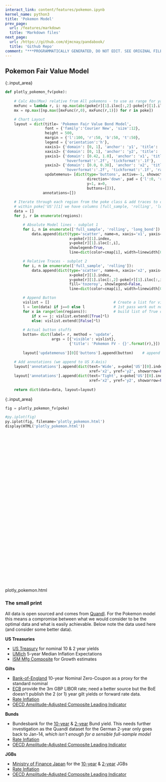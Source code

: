 ```yaml
---
interact_link: content/features/pokemon.ipynb
kernel_name: python3
title: 'Pokemon Model'
prev_page:
  url: /features/markdown
  title: 'Markdown files'
next_page:
  url: /https://github.com/djmcnay/pandabook/
  title: 'Github Repo'
comment: "***PROGRAMMATICALLY GENERATED, DO NOT EDIT. SEE ORIGINAL FILES IN /content***"
---
```


## Pokemon Fair Value Model



{:.input_area}
```python
def plotly_pokemon_fv(poke):
    
    # Calc Abs(Max) relative from All pokemons - to use as range for yaxis2
    mxFunc = lambda r, i: np.max(abs(poke[r][1].iloc[:,2]-poke[r][1].iloc[:,i]))
    mx = np.max([np.max([mxFunc(r,0), mxFunc(r,1)]) for r in poke])

    # Chart Layout
    layout = dict(title= 'Pokemon Fair Value Bond Model',
                  font = {'family':'Courier New', 'size':12},
                  height = 500,
                  margin = {'l':100, 'r':50, 'b':50, 't':50},
                  legend = {'orientation':'h'},
                  xaxis1= {'domain': [0, 1], 'anchor': 'y1', 'title': '',},
                  xaxis2= {'domain': [0, 1], 'anchor': 'y2', 'title': '',},
                  yaxis1= {'domain': [0.42, 1.0], 'anchor': 'x1', 'title': '',
                           'hoverformat':'.2f', 'tickformat':'.1f'},
                  yaxis2= {'domain': [0.0, 0.38], 'anchor': 'x2', 'title': 'relative', 'dtick':0.5,
                           'hoverformat':'.2f', 'tickformat':'.1f', 'range':[-mx, +mx]}, 
                  updatemenus= [dict(type='buttons', active=-1, showactive = True,
                                     direction='down', pad = {'l':0, 'r':35, 't':0, 'b':0},
                                     y=1, x=0,
                                     buttons=[])],
                 annotations=[])
    
    # Iterate through each region from the poke class & add traces to charts
    # within poke['US'][1] we have columns [full_sample, 'rolling', 'long_bond']
    data = []
    for j, r in enumerate(regions):

        # Absolute Model lines - subplot 1
        for i, n in enumerate(['full_sample', 'rolling', 'long_bond']):
            data.append(dict(type='scatter', name=n, xaxis='x1', yaxis='y1',
                             x=poke[r][1].index,
                             y=poke[r][1].iloc[:,i],
                             showlegend=True,
                             line=dict(color=cmap[i], width=linewidth[0]),))

        # Relative Traces - subplot 2
        for i, n in enumerate(['full_sample', 'rolling']):
            data.append(dict(type='scatter', name=n, xaxis='x2', yaxis='y2',
                             x=poke[r][1].index,
                             y=poke[r][1].iloc[:,2]-poke[r][1].iloc[:,i],
                             fill='tozeroy', showlegend=False,
                             line=dict(color=cmap[i], width=linewidth[0])))

        # Append Button
        vislist = []                             # Create a list for visible/hidden on args
        l = len(data) if j==0 else l             # 1st pass work out no of traces per region
        for x in range(len(regions)):            # build list of True or Falses for all traces
            if x == j: vislist.extend([True]*l)
            else: vislist.extend([False]*l)
        
        # Actual button stuffs
        button= dict(label= r, method = 'update',
                     args = [{'visible': vislist},
                             {'title': 'Pokemon FV - {}'.format(r),}])
        
        layout['updatemenus'][0]['buttons'].append(button)    # append the button 
    
    # Add annotations (we append to US X-Axis)
    layout['annotations'].append(dict(text='Wide', x=poke['US'][0].index[-1], y=mx*0.75,
                                      xref='x2', yref='y2', showarrow=False,))
    layout['annotations'].append(dict(text='Tight', x=poke['US'][0].index[-1], y=-mx*0.75,
                                      xref='x2', yref='y2', showarrow=False,))
    
    return dict(data=data, layout=layout)
```




{:.input_area}
```python
fig = plotly_pokemon_fv(poke)

#py.iplot(fig)
py.iplot(fig, filename='plotly_pokemon.html')
display(HTML('plotly_pokemon.html'))
```



<div markdown="0" class="output output_html">
<div id="72778e5b-70dd-40d6-8884-45b0e225724e" style="height: 500px; width: 100%;" class="plotly-graph-div"></div><script type="text/javascript">require(["plotly"], function(Plotly) { window.PLOTLYENV=window.PLOTLYENV || {};window.PLOTLYENV.BASE_URL="https://plot.ly";
if (document.getElementById("72778e5b-70dd-40d6-8884-45b0e225724e")) {
    Plotly.newPlot("72778e5b-70dd-40d6-8884-45b0e225724e", [{"line": {"color": "purple", "width": 1}, "name": "full_sample", "showlegend": true, "x": ["2009-06-30", "2009-07-31", "2009-08-31", "2009-09-30", "2009-10-31", "2009-11-30", "2009-12-31", "2010-01-31", "2010-02-28", "2010-03-31", "2010-04-30", "2010-05-31", "2010-06-30", "2010-07-31", "2010-08-31", "2010-09-30", "2010-10-31", "2010-11-30", "2010-12-31", "2011-01-31", "2011-02-28", "2011-03-31", "2011-04-30", "2011-05-31", "2011-06-30", "2011-07-31", "2011-08-31", "2011-09-30", "2011-10-31", "2011-11-30", "2011-12-31", "2012-01-31", "2012-02-29", "2012-03-31", "2012-04-30", "2012-05-31", "2012-06-30", "2012-07-31", "2012-08-31", "2012-09-30", "2012-10-31", "2012-11-30", "2012-12-31", "2013-01-31", "2013-02-28", "2013-03-31", "2013-04-30", "2013-05-31", "2013-06-30", "2013-07-31", "2013-08-31", "2013-09-30", "2013-10-31", "2013-11-30", "2013-12-31", "2014-01-31", "2014-02-28", "2014-03-31", "2014-04-30", "2014-05-31", "2014-06-30", "2014-07-31", "2014-08-31", "2014-09-30", "2014-10-31", "2014-11-30", "2014-12-31", "2015-01-31", "2015-02-28", "2015-03-31", "2015-04-30", "2015-05-31", "2015-06-30", "2015-07-31", "2015-08-31", "2015-09-30", "2015-10-31", "2015-11-30", "2015-12-31", "2016-01-31", "2016-02-29", "2016-03-31", "2016-04-30", "2016-05-31", "2016-06-30", "2016-07-31", "2016-08-31", "2016-09-30", "2016-10-31", "2016-11-30", "2016-12-31", "2017-01-31", "2017-02-28", "2017-03-31", "2017-04-30", "2017-05-31", "2017-06-30", "2017-07-31", "2017-08-31", "2017-09-30", "2017-10-31", "2017-11-30", "2017-12-31", "2018-01-31", "2018-02-28", "2018-03-31", "2018-04-30", "2018-05-31", "2018-06-30", "2018-07-31", "2018-08-31", "2018-09-30", "2018-10-31", "2018-11-30", "2018-12-31", "2019-01-31", "2019-02-28", "2019-03-31", "2019-04-30", "2019-05-31"], "xaxis": "x", "y": [3.53, 3.52, 3.4, 3.31, 3.41, 3.21, 3.85, 3.63, 3.61, 3.84, 3.69, 3.31, 2.97, 2.94, 2.47, 2.53, 2.63, 2.81, 3.3, 3.42, 3.42, 3.47, 3.32, 3.05, 3.18, 2.82, 2.23, 1.92, 2.17, 2.08, 1.89, 1.83, 1.98, 2.23, 1.95, 1.59, 1.67, 1.51, 1.57, 1.65, 1.72, 1.62, 1.78, 2.02, 1.89, 1.87, 1.7, 2.16, 2.52, 2.6, 2.78, 2.64, 2.57, 2.75, 3.04, 2.67, 2.66, 2.73, 2.67, 2.48, 2.53, 2.58, 2.35, 2.52, 2.35, 2.18, 2.17, 1.68, 2.0, 1.94, 2.05, 2.12, 2.35, 2.2, 2.21, 2.06, 2.16, 2.21, 2.27, 1.94, 1.74, 1.78, 1.83, 1.84, 1.49, 1.46, 1.58, 1.6, 1.84, 2.37, 2.45, 2.45, 2.36, 2.4, 2.29, 2.21, 2.31, 2.3, 2.12, 2.33, 2.38, 2.42, 2.4, 2.72, 2.87, 2.74, 2.95, 2.83, 2.85, 2.96, 2.86, 3.05, 3.15, 3.01, 2.69, 2.63, 2.73, 2.41, 2.51, 2.31], "yaxis": "y", "type": "scatter", "uid": "733c0301-00bf-4997-a850-532beda96534"}, {"line": {"color": "turquoise", "width": 1}, "name": "rolling", "showlegend": true, "x": ["2009-06-30", "2009-07-31", "2009-08-31", "2009-09-30", "2009-10-31", "2009-11-30", "2009-12-31", "2010-01-31", "2010-02-28", "2010-03-31", "2010-04-30", "2010-05-31", "2010-06-30", "2010-07-31", "2010-08-31", "2010-09-30", "2010-10-31", "2010-11-30", "2010-12-31", "2011-01-31", "2011-02-28", "2011-03-31", "2011-04-30", "2011-05-31", "2011-06-30", "2011-07-31", "2011-08-31", "2011-09-30", "2011-10-31", "2011-11-30", "2011-12-31", "2012-01-31", "2012-02-29", "2012-03-31", "2012-04-30", "2012-05-31", "2012-06-30", "2012-07-31", "2012-08-31", "2012-09-30", "2012-10-31", "2012-11-30", "2012-12-31", "2013-01-31", "2013-02-28", "2013-03-31", "2013-04-30", "2013-05-31", "2013-06-30", "2013-07-31", "2013-08-31", "2013-09-30", "2013-10-31", "2013-11-30", "2013-12-31", "2014-01-31", "2014-02-28", "2014-03-31", "2014-04-30", "2014-05-31", "2014-06-30", "2014-07-31", "2014-08-31", "2014-09-30", "2014-10-31", "2014-11-30", "2014-12-31", "2015-01-31", "2015-02-28", "2015-03-31", "2015-04-30", "2015-05-31", "2015-06-30", "2015-07-31", "2015-08-31", "2015-09-30", "2015-10-31", "2015-11-30", "2015-12-31", "2016-01-31", "2016-02-29", "2016-03-31", "2016-04-30", "2016-05-31", "2016-06-30", "2016-07-31", "2016-08-31", "2016-09-30", "2016-10-31", "2016-11-30", "2016-12-31", "2017-01-31", "2017-02-28", "2017-03-31", "2017-04-30", "2017-05-31", "2017-06-30", "2017-07-31", "2017-08-31", "2017-09-30", "2017-10-31", "2017-11-30", "2017-12-31", "2018-01-31", "2018-02-28", "2018-03-31", "2018-04-30", "2018-05-31", "2018-06-30", "2018-07-31", "2018-08-31", "2018-09-30", "2018-10-31", "2018-11-30", "2018-12-31", "2019-01-31", "2019-02-28", "2019-03-31", "2019-04-30", "2019-05-31"], "xaxis": "x", "y": [2.4854012091033733, 2.784320968118309, 2.588086226495954, 2.6430761947225383, 2.925212592658176, 2.9024227210672437, 2.5988911391458815, 2.975295796488587, 2.4905046977013727, 2.794345252153616, 2.723013433647581, 3.027014588451057, 2.6365057801120413, 2.8010341739919484, 2.6887604140911074, 2.3559769082261974, 2.610886243056842, 2.651733853234899, 2.7143659201051777, 2.9981379061728726, 3.067298294530251, 3.6730769358951934, 3.004130385643374, 2.5663540078970835, 2.9622913916077396, 2.4705164294924407, 2.4078843626221635, 2.224842688314152, 1.9633910009552755, 1.9846255845897671, 2.055407530038072, 2.021102272388247, 2.4089841087376227, 2.655193691932511, 2.487929963805086, 2.0711995072597906, 2.132290317214758, 1.869738883740422, 2.4727821908578465, 2.17365973836828, 1.9427062903785144, 1.991262268334748, 2.245635761148793, 2.3888352401774595, 2.6274167557697874, 2.1328261592313558, 2.204252308954138, 2.2391074396616917, 2.442203651313119, 2.3996261217862562, 2.7242457180320097, 2.8675395282774234, 2.519955429048374, 2.7258672751229343, 2.3527057319620814, 2.3485515340982657, 2.5565404791047337, 2.611544478372452, 2.666534446599038, 2.475314831630736, 2.7166316814705818, 2.410980907493916, 2.8908652418849554, 2.6022005224622164, 2.6947528935616107, 2.279108152090644, 2.5706305990599114, 2.370241659573739, 2.2068130118092926, 2.267889790723129, 1.8952640895788742, 2.3816907764981456, 2.0629693285061483, 2.400753929983982, 2.1273313147252333, 2.020058650437316, 1.6300194149804144, 1.8326881468731235, 1.856658064755135, 1.9307774556020378, 1.6643246726302392, 2.1654435906557703, 1.7307497267400995, 1.7955532237590335, 1.9872806186616687, 1.9911016679835152, 1.6518038716726364, 1.992201414098976, 1.671308535958322, 2.2677432214130286, 1.805727963175614, 2.479553215741345, 2.4152052605633907, 2.175538029896736, 2.0878783921523842, 2.1020347812420477, 2.4212117710750265, 2.580297558542161, 2.5834603725483953, 2.70816060219009, 2.6444708823277496, 2.510990600874682, 2.6367765455907035, 2.9222121818727222, 3.083389099312897, 2.9930081583621595, 2.9897650441803068, 3.007178578492952, 3.3421475455476513, 2.912910319085884, 3.4423420152907385, 3.2424366797278106, 2.9363443949512957, 3.3792021684861266, 2.7305931492279667, 3.0709906916543064, 2.3596030362157707, 2.7098803765689405, 2.5329255129481796, 2.467572142871515], "yaxis": "y", "type": "scatter", "uid": "04076666-bea5-45cb-a69b-4c0c91b63eee"}, {"line": {"color": "grey", "width": 1}, "name": "long_bond", "showlegend": true, "x": ["2009-06-30", "2009-07-31", "2009-08-31", "2009-09-30", "2009-10-31", "2009-11-30", "2009-12-31", "2010-01-31", "2010-02-28", "2010-03-31", "2010-04-30", "2010-05-31", "2010-06-30", "2010-07-31", "2010-08-31", "2010-09-30", "2010-10-31", "2010-11-30", "2010-12-31", "2011-01-31", "2011-02-28", "2011-03-31", "2011-04-30", "2011-05-31", "2011-06-30", "2011-07-31", "2011-08-31", "2011-09-30", "2011-10-31", "2011-11-30", "2011-12-31", "2012-01-31", "2012-02-29", "2012-03-31", "2012-04-30", "2012-05-31", "2012-06-30", "2012-07-31", "2012-08-31", "2012-09-30", "2012-10-31", "2012-11-30", "2012-12-31", "2013-01-31", "2013-02-28", "2013-03-31", "2013-04-30", "2013-05-31", "2013-06-30", "2013-07-31", "2013-08-31", "2013-09-30", "2013-10-31", "2013-11-30", "2013-12-31", "2014-01-31", "2014-02-28", "2014-03-31", "2014-04-30", "2014-05-31", "2014-06-30", "2014-07-31", "2014-08-31", "2014-09-30", "2014-10-31", "2014-11-30", "2014-12-31", "2015-01-31", "2015-02-28", "2015-03-31", "2015-04-30", "2015-05-31", "2015-06-30", "2015-07-31", "2015-08-31", "2015-09-30", "2015-10-31", "2015-11-30", "2015-12-31", "2016-01-31", "2016-02-29", "2016-03-31", "2016-04-30", "2016-05-31", "2016-06-30", "2016-07-31", "2016-08-31", "2016-09-30", "2016-10-31", "2016-11-30", "2016-12-31", "2017-01-31", "2017-02-28", "2017-03-31", "2017-04-30", "2017-05-31", "2017-06-30", "2017-07-31", "2017-08-31", "2017-09-30", "2017-10-31", "2017-11-30", "2017-12-31", "2018-01-31", "2018-02-28", "2018-03-31", "2018-04-30", "2018-05-31", "2018-06-30", "2018-07-31", "2018-08-31", "2018-09-30", "2018-10-31", "2018-11-30", "2018-12-31", "2019-01-31", "2019-02-28", "2019-03-31", "2019-04-30", "2019-05-31"], "xaxis": "x", "y": [null, null, null, null, null, null, null, null, null, null, null, null, null, null, null, null, null, null, null, null, null, null, null, null, null, null, null, null, null, null, null, null, null, null, null, null, 2.0775447264856988, 2.0467575571636276, 1.7345235382884407, 1.9021026220188828, 1.8920515060159646, 1.8714759504814538, 1.667715938028123, 1.8031344883804765, 2.012768528273792, 2.1023680494107797, 1.8336022098674079, 1.6840563574849474, 1.8864409341036241, 2.2385290189611866, 2.279936341909443, 2.660788380550988, 2.566886989568043, 2.5228050013394157, 2.601948130708756, 2.685065536575684, 2.0829285957103574, 2.4079041064815723, 2.801843033781976, 2.926240032327166, 2.686411683913181, 2.9733815161113597, 2.899401160546639, 2.989877291000033, 2.802220114103795, 2.8087794198329554, 2.471461725508873, 2.502590497458467, 2.1567957059996363, 2.015240586782742, 1.944384997670376, 1.783400590455818, 2.1311058197388366, 2.1133119683832264, 2.161645124594669, 1.9963957310621758, 1.9074717715135145, 1.8738222569736944, 1.9404930328890515, 2.0273239955599327, 1.9986280190031689, 1.9622665209334214, 2.168453307816968, 1.98716726197206, 1.9194980187799975, 2.1339567452602894, 2.043420660854799, 1.7970458133593343, 1.958079687998203, 1.7259703049530644, 2.106181953365925, 2.0251246878205516, 2.5640789821976657, 2.5213059129686695, 2.4066466675002776, 2.3476765102978883, 2.34822305316372, 2.518668314002653, 2.5223523479720944, 2.4646175091130913, 2.5056563478217964, 2.511323202383012, 2.5702459763564742, 2.600270351574566, 2.7741495917248287, 2.855682504785485, 2.830526330519411, 2.9604349252940496, 2.899093282424618, 3.001996064078383, 3.044120251569816, 2.9843362224753522, 3.111525200455093, 3.163080902024758, 3.056893643409661, 2.7829114072968397, 2.7356108252062503, 2.82081507878938, 2.6235268570193995, 2.521165651255737], "yaxis": "y", "type": "scatter", "uid": "559aeba7-6222-4251-854d-aefb27448079"}, {"fill": "tozeroy", "line": {"color": "purple", "width": 1}, "name": "full_sample", "showlegend": false, "x": ["2009-06-30", "2009-07-31", "2009-08-31", "2009-09-30", "2009-10-31", "2009-11-30", "2009-12-31", "2010-01-31", "2010-02-28", "2010-03-31", "2010-04-30", "2010-05-31", "2010-06-30", "2010-07-31", "2010-08-31", "2010-09-30", "2010-10-31", "2010-11-30", "2010-12-31", "2011-01-31", "2011-02-28", "2011-03-31", "2011-04-30", "2011-05-31", "2011-06-30", "2011-07-31", "2011-08-31", "2011-09-30", "2011-10-31", "2011-11-30", "2011-12-31", "2012-01-31", "2012-02-29", "2012-03-31", "2012-04-30", "2012-05-31", "2012-06-30", "2012-07-31", "2012-08-31", "2012-09-30", "2012-10-31", "2012-11-30", "2012-12-31", "2013-01-31", "2013-02-28", "2013-03-31", "2013-04-30", "2013-05-31", "2013-06-30", "2013-07-31", "2013-08-31", "2013-09-30", "2013-10-31", "2013-11-30", "2013-12-31", "2014-01-31", "2014-02-28", "2014-03-31", "2014-04-30", "2014-05-31", "2014-06-30", "2014-07-31", "2014-08-31", "2014-09-30", "2014-10-31", "2014-11-30", "2014-12-31", "2015-01-31", "2015-02-28", "2015-03-31", "2015-04-30", "2015-05-31", "2015-06-30", "2015-07-31", "2015-08-31", "2015-09-30", "2015-10-31", "2015-11-30", "2015-12-31", "2016-01-31", "2016-02-29", "2016-03-31", "2016-04-30", "2016-05-31", "2016-06-30", "2016-07-31", "2016-08-31", "2016-09-30", "2016-10-31", "2016-11-30", "2016-12-31", "2017-01-31", "2017-02-28", "2017-03-31", "2017-04-30", "2017-05-31", "2017-06-30", "2017-07-31", "2017-08-31", "2017-09-30", "2017-10-31", "2017-11-30", "2017-12-31", "2018-01-31", "2018-02-28", "2018-03-31", "2018-04-30", "2018-05-31", "2018-06-30", "2018-07-31", "2018-08-31", "2018-09-30", "2018-10-31", "2018-11-30", "2018-12-31", "2019-01-31", "2019-02-28", "2019-03-31", "2019-04-30", "2019-05-31"], "xaxis": "x2", "y": [null, null, null, null, null, null, null, null, null, null, null, null, null, null, null, null, null, null, null, null, null, null, null, null, null, null, null, null, null, null, null, null, null, null, null, null, 0.40754472648569884, 0.5367575571636276, 0.16452353828844068, 0.2521026220188829, 0.17205150601596464, 0.25147595048145366, -0.11228406197187701, -0.2168655116195235, 0.12276852827379225, 0.2323680494107796, 0.1336022098674079, -0.4759436425150527, -0.6335590658963759, -0.3614709810388135, -0.5000636580905566, 0.020788380550988084, -0.0031130104319569973, -0.22719499866058435, -0.43805186929124407, 0.015065536575684213, -0.5770714042896428, -0.3220958935184277, 0.13184303378197626, 0.4462400323271658, 0.15641168391318105, 0.39338151611135963, 0.5494011605466391, 0.46987729100003284, 0.4522201141037949, 0.6287794198329553, 0.3014617255088732, 0.822590497458467, 0.15679570599963633, 0.07524058678274193, -0.10561500232962384, -0.3365994095441822, -0.21889418026116347, -0.08668803161677374, -0.04835487540533112, -0.06360426893782423, -0.2525282284864856, -0.33617774302630554, -0.3295069671109485, 0.08732399555993275, 0.2586280190031689, 0.18226652093342133, 0.3384533078169678, 0.14716726197205987, 0.4294980187799975, 0.6739567452602895, 0.46342066085479905, 0.19704581335933424, 0.1180796879982029, -0.6440296950469357, -0.343818046634075, -0.4248753121794486, 0.20407898219766585, 0.12130591296866955, 0.11664666750027752, 0.1376765102978883, 0.03822305316371999, 0.2186683140026533, 0.4023523479720943, 0.13461750911309123, 0.12565634782179647, 0.09132320238301217, 0.17024597635647432, -0.11972964842543421, -0.09585040827517144, 0.11568250478548459, -0.11947366948058935, 0.13043492529404954, 0.04909328242461797, 0.04199606407838319, 0.18412025156981615, -0.06566377752464758, -0.03847479954490707, 0.1530809020247581, 0.36689364340966124, 0.15291140729683983, 0.005610825206250336, 0.41081507878937984, 0.11352685701939969, 0.21116565125573716], "yaxis": "y2", "type": "scatter", "uid": "d279d511-8972-4592-a401-a7aa7bdcf92d"}, {"fill": "tozeroy", "line": {"color": "turquoise", "width": 1}, "name": "rolling", "showlegend": false, "x": ["2009-06-30", "2009-07-31", "2009-08-31", "2009-09-30", "2009-10-31", "2009-11-30", "2009-12-31", "2010-01-31", "2010-02-28", "2010-03-31", "2010-04-30", "2010-05-31", "2010-06-30", "2010-07-31", "2010-08-31", "2010-09-30", "2010-10-31", "2010-11-30", "2010-12-31", "2011-01-31", "2011-02-28", "2011-03-31", "2011-04-30", "2011-05-31", "2011-06-30", "2011-07-31", "2011-08-31", "2011-09-30", "2011-10-31", "2011-11-30", "2011-12-31", "2012-01-31", "2012-02-29", "2012-03-31", "2012-04-30", "2012-05-31", "2012-06-30", "2012-07-31", "2012-08-31", "2012-09-30", "2012-10-31", "2012-11-30", "2012-12-31", "2013-01-31", "2013-02-28", "2013-03-31", "2013-04-30", "2013-05-31", "2013-06-30", "2013-07-31", "2013-08-31", "2013-09-30", "2013-10-31", "2013-11-30", "2013-12-31", "2014-01-31", "2014-02-28", "2014-03-31", "2014-04-30", "2014-05-31", "2014-06-30", "2014-07-31", "2014-08-31", "2014-09-30", "2014-10-31", "2014-11-30", "2014-12-31", "2015-01-31", "2015-02-28", "2015-03-31", "2015-04-30", "2015-05-31", "2015-06-30", "2015-07-31", "2015-08-31", "2015-09-30", "2015-10-31", "2015-11-30", "2015-12-31", "2016-01-31", "2016-02-29", "2016-03-31", "2016-04-30", "2016-05-31", "2016-06-30", "2016-07-31", "2016-08-31", "2016-09-30", "2016-10-31", "2016-11-30", "2016-12-31", "2017-01-31", "2017-02-28", "2017-03-31", "2017-04-30", "2017-05-31", "2017-06-30", "2017-07-31", "2017-08-31", "2017-09-30", "2017-10-31", "2017-11-30", "2017-12-31", "2018-01-31", "2018-02-28", "2018-03-31", "2018-04-30", "2018-05-31", "2018-06-30", "2018-07-31", "2018-08-31", "2018-09-30", "2018-10-31", "2018-11-30", "2018-12-31", "2019-01-31", "2019-02-28", "2019-03-31", "2019-04-30", "2019-05-31"], "xaxis": "x2", "y": [null, null, null, null, null, null, null, null, null, null, null, null, null, null, null, null, null, null, null, null, null, null, null, null, null, null, null, null, null, null, null, null, null, null, null, null, -0.054745590729059046, 0.17701867342320554, -0.7382586525694057, -0.2715571163493973, -0.050654784362549776, -0.1197863178532943, -0.5779198231206699, -0.585700751796983, -0.6146482274959952, -0.030458109820576063, -0.3706500990867303, -0.5550510821767443, -0.555762717209495, -0.16109710282506962, -0.4443093761225665, -0.2067511477264352, 0.046931560519668736, -0.2030622737835186, 0.24924239874667453, 0.3365140024774185, -0.4736118833943763, -0.2036403718908799, 0.13530858718293803, 0.45092520069642994, -0.0302199975574009, 0.5624006086174438, 0.008535918661683795, 0.3876767685378164, 0.10746722054218427, 0.5296712677423114, -0.09916887355103832, 0.13234883788472818, -0.05001730580965624, -0.25264920394038715, 0.049120908091501825, -0.5982901860423278, 0.06813649123268828, -0.28744196160075575, 0.03431380986943555, -0.023662919375140312, 0.2774523565331002, 0.041134110100570886, 0.08383496813391655, 0.09654653995789486, 0.3343033463729297, -0.20317706972234895, 0.43770358107686835, 0.19161403821302647, -0.06778259988167123, 0.14285507727677427, 0.3916167891821627, -0.19515560073964178, 0.286771152039881, -0.5417729164599643, 0.30045399019031116, -0.45442852792079336, 0.14887372163427504, 0.3457678830719333, 0.3187682753478933, 0.24564172905584059, -0.07298871791130646, -0.06162924453950769, -0.061108024576300934, -0.24354309307699884, -0.13881453450595327, 0.00033260150833003266, -0.06653056923422929, -0.32194183029815626, -0.3092395075880683, -0.1373256535766747, -0.15923871366089593, -0.04674365319890228, -0.4430542631230332, 0.0890857449924991, -0.39822176372092244, -0.25810045725245834, 0.1751808055037971, -0.21612126646136876, 0.3263004941816945, -0.28807928435746666, 0.3760077889904796, 0.11093470222043944, 0.09060134407121989, 0.053593508384222055], "yaxis": "y2", "type": "scatter", "uid": "23d01200-78f3-4f5d-84f1-2a03687d35c1"}, {"line": {"color": "purple", "width": 1}, "name": "full_sample", "showlegend": true, "x": ["2009-05-31", "2009-06-30", "2009-07-31", "2009-08-31", "2009-09-30", "2009-10-31", "2009-11-30", "2009-12-31", "2010-01-31", "2010-02-28", "2010-03-31", "2010-04-30", "2010-05-31", "2010-06-30", "2010-07-31", "2010-08-31", "2010-09-30", "2010-10-31", "2010-11-30", "2010-12-31", "2011-01-31", "2011-02-28", "2011-03-31", "2011-04-30", "2011-05-31", "2011-06-30", "2011-07-31", "2011-08-31", "2011-09-30", "2011-10-31", "2011-11-30", "2011-12-31", "2012-01-31", "2012-02-29", "2012-03-31", "2012-04-30", "2012-05-31", "2012-06-30", "2012-07-31", "2012-08-31", "2012-09-30", "2012-10-31", "2012-11-30", "2012-12-31", "2013-01-31", "2013-02-28", "2013-03-31", "2013-04-30", "2013-05-31", "2013-06-30", "2013-07-31", "2013-08-31", "2013-09-30", "2013-10-31", "2013-11-30", "2013-12-31", "2014-01-31", "2014-02-28", "2014-03-31", "2014-04-30", "2014-05-31", "2014-06-30", "2014-07-31", "2014-08-31", "2014-09-30", "2014-10-31", "2014-11-30", "2014-12-31", "2015-01-31", "2015-02-28", "2015-03-31", "2015-04-30", "2015-05-31", "2015-06-30", "2015-07-31", "2015-08-31", "2015-09-30", "2015-10-31", "2015-11-30", "2015-12-31", "2016-01-31", "2016-02-29", "2016-03-31", "2016-04-30", "2016-05-31", "2016-06-30", "2016-07-31", "2016-08-31", "2016-09-30", "2016-10-31", "2016-11-30", "2016-12-31", "2017-01-31", "2017-02-28", "2017-03-31", "2017-04-30", "2017-05-31", "2017-06-30", "2017-07-31", "2017-08-31", "2017-09-30", "2017-10-31", "2017-11-30", "2017-12-31", "2018-01-31", "2018-02-28", "2018-03-31", "2018-04-30", "2018-05-31", "2018-06-30", "2018-07-31", "2018-08-31", "2018-09-30", "2018-10-31", "2018-11-30", "2018-12-31", "2019-01-31", "2019-02-28", "2019-03-31", "2019-04-30", "2019-05-31"], "xaxis": "x", "y": [3.8141, 3.703, 3.9125, 3.6313, 3.7123, 3.7684, 3.6987, 4.203, 4.1135, 4.2373, 4.1764, 4.1034, 3.7919, 3.5853, 3.5691, 3.0217, 3.1512, 3.3042, 3.4591, 3.6174, 3.8827, 3.8872, 3.8975, 3.7116, 3.5655, 3.6665, 3.1755, 2.9038, 2.5096, 2.5642, 2.4275, 2.105, 2.0983, 2.2582, 2.3026, 2.2225, 1.6781, 1.8651, 1.6111, 1.6236, 1.7105, 1.8749, 1.7969, 1.8876, 2.1883, 2.1117, 1.9006, 1.7922, 2.1634, 2.6171, 2.5581, 2.8293, 2.7591, 2.7045, 2.8776, 3.1571, 2.8347, 2.8561, 2.8687, 2.8078, 2.7029, 2.812, 2.7598, 2.3916, 2.4682, 2.3054, 1.9853, 1.8196, 1.3867, 1.8567, 1.6605, 1.9447, 1.9178, 2.1552, 2.0074, 1.9669, 1.7919, 1.9457, 1.8741, 2.0097, 1.6355, 1.4096, 1.5041, 1.6947, 1.5474, 1.0263, 0.7998, 0.6615, 0.7968, 1.2877, 1.4765, 1.2955, 1.4858, 1.1303, 1.1343, 1.1067, 1.0669, 1.2971, 1.2613, 1.0758, 1.4009, 1.3894, 1.3844, 1.258, 1.5477, 1.5738, 1.424, 1.5084, 1.3335, 1.391, 1.4422, 1.4116, 1.568, 1.4322, 1.3685, 1.3052, 1.2543, 1.333, 1.0361, 1.2169, 1.1285], "yaxis": "y", "type": "scatter", "uid": "0202ee34-b848-4e67-ba95-27f2290b1ab7"}, {"line": {"color": "turquoise", "width": 1}, "name": "rolling", "showlegend": true, "x": ["2009-05-31", "2009-06-30", "2009-07-31", "2009-08-31", "2009-09-30", "2009-10-31", "2009-11-30", "2009-12-31", "2010-01-31", "2010-02-28", "2010-03-31", "2010-04-30", "2010-05-31", "2010-06-30", "2010-07-31", "2010-08-31", "2010-09-30", "2010-10-31", "2010-11-30", "2010-12-31", "2011-01-31", "2011-02-28", "2011-03-31", "2011-04-30", "2011-05-31", "2011-06-30", "2011-07-31", "2011-08-31", "2011-09-30", "2011-10-31", "2011-11-30", "2011-12-31", "2012-01-31", "2012-02-29", "2012-03-31", "2012-04-30", "2012-05-31", "2012-06-30", "2012-07-31", "2012-08-31", "2012-09-30", "2012-10-31", "2012-11-30", "2012-12-31", "2013-01-31", "2013-02-28", "2013-03-31", "2013-04-30", "2013-05-31", "2013-06-30", "2013-07-31", "2013-08-31", "2013-09-30", "2013-10-31", "2013-11-30", "2013-12-31", "2014-01-31", "2014-02-28", "2014-03-31", "2014-04-30", "2014-05-31", "2014-06-30", "2014-07-31", "2014-08-31", "2014-09-30", "2014-10-31", "2014-11-30", "2014-12-31", "2015-01-31", "2015-02-28", "2015-03-31", "2015-04-30", "2015-05-31", "2015-06-30", "2015-07-31", "2015-08-31", "2015-09-30", "2015-10-31", "2015-11-30", "2015-12-31", "2016-01-31", "2016-02-29", "2016-03-31", "2016-04-30", "2016-05-31", "2016-06-30", "2016-07-31", "2016-08-31", "2016-09-30", "2016-10-31", "2016-11-30", "2016-12-31", "2017-01-31", "2017-02-28", "2017-03-31", "2017-04-30", "2017-05-31", "2017-06-30", "2017-07-31", "2017-08-31", "2017-09-30", "2017-10-31", "2017-11-30", "2017-12-31", "2018-01-31", "2018-02-28", "2018-03-31", "2018-04-30", "2018-05-31", "2018-06-30", "2018-07-31", "2018-08-31", "2018-09-30", "2018-10-31", "2018-11-30", "2018-12-31", "2019-01-31", "2019-02-28", "2019-03-31", "2019-04-30", "2019-05-31"], "xaxis": "x", "y": [2.755326026626591, 2.960582499095551, 2.7581335678871, 2.5712285272150552, 2.4466242822110473, 2.918738692590125, 3.5205592587730337, 3.918916010849017, 4.171252326020365, 4.14866306889563, 4.198011749455787, 4.155853693304934, 4.02551497496998, 3.908675717185872, 3.706688984990862, 3.5204102881996278, 3.34643472744726, 3.3128008130384927, 3.2731318399828524, 3.3835665983680627, 3.4895425121483044, 3.6243516827858, 3.5137259099356584, 3.4898513039607906, 3.2856249937062927, 2.9475583423239584, 2.717509591233849, 2.4967568798045647, 2.5995774198679555, 2.5234021753456375, 2.497059104004151, 2.4938161298287724, 2.4820594289131606, 2.4208396518839947, 2.3575663355612875, 2.211172836452292, 2.136509923655609, 1.904735031715873, 1.5262505611517128, 1.2181319150290193, 1.0848550101405152, 0.9304086470609434, 1.027400488784508, 1.1128201641407571, 1.2178588276323126, 1.3775192938675076, 1.4997691629034051, 1.550074569976843, 1.79002400718241, 2.0423833276444583, 2.2440724090142226, 2.4462592776481813, 2.6456220358738136, 2.666996438876268, 2.769357350617611, 2.8149057200523515, 2.8445480781543466, 2.812407286875441, 2.813148368500819, 2.8892712053516902, 2.807367960086225, 2.9249474684584698, 2.835677957106256, 2.7349889226642716, 2.5628911623620354, 2.4661021112729173, 2.277469909132364, 2.119493477023198, 2.035837903990455, 1.9333497471019854, 1.9129161714493677, 1.8769762359109876, 1.9405251507755708, 1.9317736956668625, 1.9668478556571785, 1.9433000071687303, 1.830900359006236, 1.7423170274403503, 1.7146731494635787, 1.6694740132635246, 1.619313688180469, 1.506687424138164, 1.4301470271631729, 1.284004360451604, 1.211202382212747, 1.1435395239052042, 0.9740273093579077, 0.6608759388904843, 0.803773100844424, 1.0101249520668034, 1.2147264000379465, 1.319353711968887, 1.3940010191506644, 1.5378420691969694, 1.5216113008897025, 1.5763096940164587, 1.534934865267843, 1.4241907174180994, 1.3779625710622696, 1.3422870841069283, 1.352960050909303, 1.5444813994166111, 1.9983417577187197, 1.8792952254980122, 1.875320963826013, 1.8703352279044339, 2.079922055356505, 2.5900399516314394, 2.100729112954113, 2.014217460633091, 2.3688128743050783, 2.494172098002551, 2.252701387677547, 2.093574498090149, 2.177536510732395, 2.1107248909726053, 1.9994311569520846, 1.7705951981632637, 1.6400747383635093, 1.5722654844254151, 1.5722654844254151], "yaxis": "y", "type": "scatter", "uid": "21009e72-7c7a-4e5d-9224-ce8a23d162b2"}, {"line": {"color": "grey", "width": 1}, "name": "long_bond", "showlegend": true, "x": ["2009-05-31", "2009-06-30", "2009-07-31", "2009-08-31", "2009-09-30", "2009-10-31", "2009-11-30", "2009-12-31", "2010-01-31", "2010-02-28", "2010-03-31", "2010-04-30", "2010-05-31", "2010-06-30", "2010-07-31", "2010-08-31", "2010-09-30", "2010-10-31", "2010-11-30", "2010-12-31", "2011-01-31", "2011-02-28", "2011-03-31", "2011-04-30", "2011-05-31", "2011-06-30", "2011-07-31", "2011-08-31", "2011-09-30", "2011-10-31", "2011-11-30", "2011-12-31", "2012-01-31", "2012-02-29", "2012-03-31", "2012-04-30", "2012-05-31", "2012-06-30", "2012-07-31", "2012-08-31", "2012-09-30", "2012-10-31", "2012-11-30", "2012-12-31", "2013-01-31", "2013-02-28", "2013-03-31", "2013-04-30", "2013-05-31", "2013-06-30", "2013-07-31", "2013-08-31", "2013-09-30", "2013-10-31", "2013-11-30", "2013-12-31", "2014-01-31", "2014-02-28", "2014-03-31", "2014-04-30", "2014-05-31", "2014-06-30", "2014-07-31", "2014-08-31", "2014-09-30", "2014-10-31", "2014-11-30", "2014-12-31", "2015-01-31", "2015-02-28", "2015-03-31", "2015-04-30", "2015-05-31", "2015-06-30", "2015-07-31", "2015-08-31", "2015-09-30", "2015-10-31", "2015-11-30", "2015-12-31", "2016-01-31", "2016-02-29", "2016-03-31", "2016-04-30", "2016-05-31", "2016-06-30", "2016-07-31", "2016-08-31", "2016-09-30", "2016-10-31", "2016-11-30", "2016-12-31", "2017-01-31", "2017-02-28", "2017-03-31", "2017-04-30", "2017-05-31", "2017-06-30", "2017-07-31", "2017-08-31", "2017-09-30", "2017-10-31", "2017-11-30", "2017-12-31", "2018-01-31", "2018-02-28", "2018-03-31", "2018-04-30", "2018-05-31", "2018-06-30", "2018-07-31", "2018-08-31", "2018-09-30", "2018-10-31", "2018-11-30", "2018-12-31", "2019-01-31", "2019-02-28", "2019-03-31", "2019-04-30", "2019-05-31"], "xaxis": "x", "y": [null, null, null, null, null, null, null, null, null, null, null, null, null, null, null, null, null, null, null, null, null, null, null, null, null, null, null, null, null, null, null, null, null, null, null, null, 2.699301957918344, 2.5331929072752644, 2.3501722872841455, 2.2835341606538293, 2.068645336409375, 1.7946888207597809, 1.8623719473857392, 1.9306124984375757, 1.9558542434568693, 2.0732222721452302, 2.2222667528849698, 2.2672018866450543, 2.172383193172948, 2.40830504407225, 2.6552875217739995, 2.779557239418878, 2.957569457293644, 3.111328813098538, 3.000126795389207, 3.010356263698327, 3.040380743240007, 3.011214368640964, 2.8990869883850436, 2.8557043989535345, 2.9204538571019896, 2.7832275737895102, 2.889903365124127, 2.770950089520511, 2.6706528485306578, 2.501067930786114, 2.446250815948858, 2.2039934081272605, 1.9177845918857201, 1.6739564294800786, 1.5998934730396641, 1.6047327580193738, 1.6220391927325295, 1.7544231264440242, 1.7809929301016467, 1.8336203566109859, 1.8384789471267098, 1.736441624294848, 1.6999994371216545, 1.7520469619940044, 1.7498243485327478, 1.6998683525826763, 1.5694897983328318, 1.5453994582221995, 1.4819934150650838, 1.475481773777915, 1.390860593644895, 1.0325016268562166, 0.6179521508327213, 0.7685051321431047, 1.0502015618140206, 1.2955227734726122, 1.3599993930176453, 1.431923364833068, 1.4606975731431788, 1.3698550275378523, 1.3213635767539387, 1.21108200804575, 1.1408794165693479, 1.1251057750859843, 1.0601176731765918, 1.1092617087369803, 1.268058950869694, 1.5048094267867498, 1.392968581661826, 1.4163538772012032, 1.476189633106216, 1.6198320179759378, 1.8235282161295743, 1.4858716723133938, 1.4126443865259688, 1.5479510564111365, 1.5252696783825854, 1.3907150561734483, 1.2812130431815945, 1.3255415555142207, 1.3225283154700094, 1.2867096656063808, 1.2033142512879849, 1.1135654871501472, 1.1274320053908866], "yaxis": "y", "type": "scatter", "uid": "0ecf9674-e358-4610-9254-90e48852ca45"}, {"fill": "tozeroy", "line": {"color": "purple", "width": 1}, "name": "full_sample", "showlegend": false, "x": ["2009-05-31", "2009-06-30", "2009-07-31", "2009-08-31", "2009-09-30", "2009-10-31", "2009-11-30", "2009-12-31", "2010-01-31", "2010-02-28", "2010-03-31", "2010-04-30", "2010-05-31", "2010-06-30", "2010-07-31", "2010-08-31", "2010-09-30", "2010-10-31", "2010-11-30", "2010-12-31", "2011-01-31", "2011-02-28", "2011-03-31", "2011-04-30", "2011-05-31", "2011-06-30", "2011-07-31", "2011-08-31", "2011-09-30", "2011-10-31", "2011-11-30", "2011-12-31", "2012-01-31", "2012-02-29", "2012-03-31", "2012-04-30", "2012-05-31", "2012-06-30", "2012-07-31", "2012-08-31", "2012-09-30", "2012-10-31", "2012-11-30", "2012-12-31", "2013-01-31", "2013-02-28", "2013-03-31", "2013-04-30", "2013-05-31", "2013-06-30", "2013-07-31", "2013-08-31", "2013-09-30", "2013-10-31", "2013-11-30", "2013-12-31", "2014-01-31", "2014-02-28", "2014-03-31", "2014-04-30", "2014-05-31", "2014-06-30", "2014-07-31", "2014-08-31", "2014-09-30", "2014-10-31", "2014-11-30", "2014-12-31", "2015-01-31", "2015-02-28", "2015-03-31", "2015-04-30", "2015-05-31", "2015-06-30", "2015-07-31", "2015-08-31", "2015-09-30", "2015-10-31", "2015-11-30", "2015-12-31", "2016-01-31", "2016-02-29", "2016-03-31", "2016-04-30", "2016-05-31", "2016-06-30", "2016-07-31", "2016-08-31", "2016-09-30", "2016-10-31", "2016-11-30", "2016-12-31", "2017-01-31", "2017-02-28", "2017-03-31", "2017-04-30", "2017-05-31", "2017-06-30", "2017-07-31", "2017-08-31", "2017-09-30", "2017-10-31", "2017-11-30", "2017-12-31", "2018-01-31", "2018-02-28", "2018-03-31", "2018-04-30", "2018-05-31", "2018-06-30", "2018-07-31", "2018-08-31", "2018-09-30", "2018-10-31", "2018-11-30", "2018-12-31", "2019-01-31", "2019-02-28", "2019-03-31", "2019-04-30", "2019-05-31"], "xaxis": "x2", "y": [null, null, null, null, null, null, null, null, null, null, null, null, null, null, null, null, null, null, null, null, null, null, null, null, null, null, null, null, null, null, null, null, null, null, null, null, 1.021201957918344, 0.6680929072752644, 0.7390722872841455, 0.6599341606538294, 0.3581453364093752, -0.08021117924021914, 0.06547194738573925, 0.04301249843757571, -0.2324457565431306, -0.03847772785476966, 0.3216667528849697, 0.47500188664505427, 0.008983193172947601, -0.20879495592775, 0.09718752177399947, -0.049742760581121814, 0.19846945729364407, 0.40682881309853824, 0.12252679538920663, -0.1467437363016728, 0.20568074324000696, 0.15511436864096373, 0.030386988385043612, 0.0479043989535346, 0.2175538571019895, -0.028772426210489588, 0.130103365124127, 0.3793500895205111, 0.20245284853065781, 0.19566793078611378, 0.4609508159488578, 0.3843934081272604, 0.5310845918857201, -0.1827435705199214, -0.06060652696033597, -0.33996724198062633, -0.29576080726747045, -0.4007768735559756, -0.22640706989835335, -0.1332796433890142, 0.046578947126709735, -0.20925837570515204, -0.17410056287834563, -0.2576530380059956, 0.11432434853274787, 0.29026835258267636, 0.06538979833283176, -0.1493005417778006, -0.06540658493491636, 0.4491817737779149, 0.591060593644895, 0.3710016268562166, -0.1788478491672787, -0.5191948678568954, -0.42629843818597934, 2.277347261214757e-05, -0.12580060698235473, 0.30162336483306795, 0.32639757314317874, 0.26315502753785225, 0.2544635767539387, -0.08601799195424986, -0.1204205834306522, 0.049305775085984216, -0.34078232682340825, -0.2801382912630197, -0.11634104913030607, 0.24680942678674977, -0.15473141833817405, -0.15744612279879688, 0.05218963310621616, 0.11143201797593782, 0.49002821612957437, 0.09487167231339377, -0.029555613474031128, 0.13635105641113654, -0.042730321617414635, -0.04148494382655166, -0.08728695681840559, 0.020341555514220788, 0.0682283154700094, -0.04629033439361918, 0.16721425128798484, -0.10333451284985284, -0.001067994609113443], "yaxis": "y2", "type": "scatter", "uid": "f649fc77-efc0-43a6-86b1-c6053519f91c"}, {"fill": "tozeroy", "line": {"color": "turquoise", "width": 1}, "name": "rolling", "showlegend": false, "x": ["2009-05-31", "2009-06-30", "2009-07-31", "2009-08-31", "2009-09-30", "2009-10-31", "2009-11-30", "2009-12-31", "2010-01-31", "2010-02-28", "2010-03-31", "2010-04-30", "2010-05-31", "2010-06-30", "2010-07-31", "2010-08-31", "2010-09-30", "2010-10-31", "2010-11-30", "2010-12-31", "2011-01-31", "2011-02-28", "2011-03-31", "2011-04-30", "2011-05-31", "2011-06-30", "2011-07-31", "2011-08-31", "2011-09-30", "2011-10-31", "2011-11-30", "2011-12-31", "2012-01-31", "2012-02-29", "2012-03-31", "2012-04-30", "2012-05-31", "2012-06-30", "2012-07-31", "2012-08-31", "2012-09-30", "2012-10-31", "2012-11-30", "2012-12-31", "2013-01-31", "2013-02-28", "2013-03-31", "2013-04-30", "2013-05-31", "2013-06-30", "2013-07-31", "2013-08-31", "2013-09-30", "2013-10-31", "2013-11-30", "2013-12-31", "2014-01-31", "2014-02-28", "2014-03-31", "2014-04-30", "2014-05-31", "2014-06-30", "2014-07-31", "2014-08-31", "2014-09-30", "2014-10-31", "2014-11-30", "2014-12-31", "2015-01-31", "2015-02-28", "2015-03-31", "2015-04-30", "2015-05-31", "2015-06-30", "2015-07-31", "2015-08-31", "2015-09-30", "2015-10-31", "2015-11-30", "2015-12-31", "2016-01-31", "2016-02-29", "2016-03-31", "2016-04-30", "2016-05-31", "2016-06-30", "2016-07-31", "2016-08-31", "2016-09-30", "2016-10-31", "2016-11-30", "2016-12-31", "2017-01-31", "2017-02-28", "2017-03-31", "2017-04-30", "2017-05-31", "2017-06-30", "2017-07-31", "2017-08-31", "2017-09-30", "2017-10-31", "2017-11-30", "2017-12-31", "2018-01-31", "2018-02-28", "2018-03-31", "2018-04-30", "2018-05-31", "2018-06-30", "2018-07-31", "2018-08-31", "2018-09-30", "2018-10-31", "2018-11-30", "2018-12-31", "2019-01-31", "2019-02-28", "2019-03-31", "2019-04-30", "2019-05-31"], "xaxis": "x2", "y": [null, null, null, null, null, null, null, null, null, null, null, null, null, null, null, null, null, null, null, null, null, null, null, null, null, null, null, null, null, null, null, null, null, null, null, null, 0.5627920342627348, 0.6284578755593913, 0.8239217261324328, 1.06540224562481, 0.9837903262688599, 0.8642801736988375, 0.8349714586012311, 0.8177923342968185, 0.7379954158245567, 0.6957029782777227, 0.7224975899815647, 0.7171273166682113, 0.38235918599053775, 0.3659217164277919, 0.41121511275977696, 0.3332979617706968, 0.31194742141983056, 0.44433237422227023, 0.230769444771596, 0.19545054364597547, 0.19583266508566055, 0.19880708176552275, 0.08593861988422447, -0.03356680639815579, 0.11308589701576466, -0.1417198946689595, 0.05422540801787079, 0.0359611668562394, 0.10776168616862236, 0.03496581951319655, 0.16878090681649383, 0.0844999311040624, -0.11805331210473469, -0.25939331762190676, -0.31302269840970354, -0.27224347789161385, -0.31848595804304125, -0.17735056922283832, -0.18585492555553174, -0.10967965055774442, 0.007578588120473739, -0.005875403145502389, -0.014673712341924272, 0.08257294873047982, 0.13051066035227876, 0.1931809284445123, 0.13934277116965887, 0.26139509777059544, 0.27079103285233685, 0.3319422498727107, 0.4168332842869873, 0.37162568796573225, -0.18582095001170273, -0.24161981992369874, -0.16452483822392594, -0.02383093849627471, -0.03400162613301916, -0.10591870436390138, -0.060913727746523705, -0.20645466647860644, -0.21357128851390428, -0.21310870937234938, -0.23708315449292172, -0.217181309020944, -0.29284237773271116, -0.43521969067963084, -0.7302828068490257, -0.3744857987112624, -0.4823523821641871, -0.45398135070323065, -0.6037324222502889, -0.9702079336555016, -0.27720089682453875, -0.5283457883196974, -0.9561684877791095, -0.9462210415914143, -0.7274317092949616, -0.7028594419167007, -0.8963234675508005, -0.7851833354583846, -0.6769028414820752, -0.48388553255688294, -0.4367604870755244, -0.4586999972752679, -0.4448334790345285], "yaxis": "y2", "type": "scatter", "uid": "2fdba9b5-bc6d-49ee-9c80-bb64ab8f952b"}, {"line": {"color": "purple", "width": 1}, "name": "full_sample", "showlegend": true, "x": ["2009-05-31", "2009-06-30", "2009-07-31", "2009-08-31", "2009-09-30", "2009-10-31", "2009-11-30", "2009-12-31", "2010-01-31", "2010-02-28", "2010-03-31", "2010-04-30", "2010-05-31", "2010-06-30", "2010-07-31", "2010-08-31", "2010-09-30", "2010-10-31", "2010-11-30", "2010-12-31", "2011-01-31", "2011-02-28", "2011-03-31", "2011-04-30", "2011-05-31", "2011-06-30", "2011-07-31", "2011-08-31", "2011-09-30", "2011-10-31", "2011-11-30", "2011-12-31", "2012-01-31", "2012-02-29", "2012-03-31", "2012-04-30", "2012-05-31", "2012-06-30", "2012-07-31", "2012-08-31", "2012-09-30", "2012-10-31", "2012-11-30", "2012-12-31", "2013-01-31", "2013-02-28", "2013-03-31", "2013-04-30", "2013-05-31", "2013-06-30", "2013-07-31", "2013-08-31", "2013-09-30", "2013-10-31", "2013-11-30", "2013-12-31", "2014-01-31", "2014-02-28", "2014-03-31", "2014-04-30", "2014-05-31", "2014-06-30", "2014-07-31", "2014-08-31", "2014-09-30", "2014-10-31", "2014-11-30", "2014-12-31", "2015-01-31", "2015-02-28", "2015-03-31", "2015-04-30", "2015-05-31", "2015-06-30", "2015-07-31", "2015-08-31", "2015-09-30", "2015-10-31", "2015-11-30", "2015-12-31", "2016-01-31", "2016-02-29", "2016-03-31", "2016-04-30", "2016-05-31", "2016-06-30", "2016-07-31", "2016-08-31", "2016-09-30", "2016-10-31", "2016-11-30", "2016-12-31", "2017-01-31", "2017-02-28", "2017-03-31", "2017-04-30", "2017-05-31", "2017-06-30", "2017-07-31", "2017-08-31", "2017-09-30", "2017-10-31", "2017-11-30", "2017-12-31", "2018-01-31", "2018-02-28", "2018-03-31", "2018-04-30", "2018-05-31", "2018-06-30", "2018-07-31", "2018-08-31", "2018-09-30", "2018-10-31", "2018-11-30", "2018-12-31", "2019-01-31", "2019-02-28", "2019-03-31", "2019-04-30", "2019-05-31"], "xaxis": "x", "y": [1.496, 1.362, 1.421, 1.33, 1.3, 1.411, 1.29, 1.289, 1.33, 1.318, 1.395, 1.301, 1.284, 1.095, 1.081, 0.992, 0.937, 0.937, 1.19, 1.127, 1.22, 1.266, 1.255, 1.217, 1.169, 1.138, 1.095, 1.056, 1.032, 1.056, 1.082, 0.987, 0.974, 0.977, 0.988, 0.902, 0.848, 0.839, 0.802, 0.817, 0.774, 0.784, 0.73, 0.794, 0.763, 0.681, 0.564, 0.611, 0.865, 0.845, 0.797, 0.735, 0.685, 0.603, 0.611, 0.736, 0.627, 0.594, 0.641, 0.623, 0.589, 0.564, 0.542, 0.508, 0.522, 0.466, 0.431, 0.325, 0.288, 0.349, 0.398, 0.336, 0.406, 0.451, 0.414, 0.392, 0.348, 0.306, 0.317, 0.267, 0.104, -0.055, -0.049, -0.082, -0.112, -0.237, -0.178, -0.058, -0.084, -0.049, 0.021, 0.043, 0.087, 0.059, 0.067, 0.016, 0.05, 0.086, 0.078, 0.008, 0.062, 0.071, 0.04, 0.047, 0.085, 0.054, 0.043, 0.055, 0.039, 0.04, 0.05, 0.11, 0.134, 0.127, 0.097, 0.013, 0.006, -0.019, -0.082, -0.045, -0.058], "yaxis": "y", "type": "scatter", "uid": "5332f5b4-41a4-4781-bab8-01c353e22e1e"}, {"line": {"color": "turquoise", "width": 1}, "name": "rolling", "showlegend": true, "x": ["2009-05-31", "2009-06-30", "2009-07-31", "2009-08-31", "2009-09-30", "2009-10-31", "2009-11-30", "2009-12-31", "2010-01-31", "2010-02-28", "2010-03-31", "2010-04-30", "2010-05-31", "2010-06-30", "2010-07-31", "2010-08-31", "2010-09-30", "2010-10-31", "2010-11-30", "2010-12-31", "2011-01-31", "2011-02-28", "2011-03-31", "2011-04-30", "2011-05-31", "2011-06-30", "2011-07-31", "2011-08-31", "2011-09-30", "2011-10-31", "2011-11-30", "2011-12-31", "2012-01-31", "2012-02-29", "2012-03-31", "2012-04-30", "2012-05-31", "2012-06-30", "2012-07-31", "2012-08-31", "2012-09-30", "2012-10-31", "2012-11-30", "2012-12-31", "2013-01-31", "2013-02-28", "2013-03-31", "2013-04-30", "2013-05-31", "2013-06-30", "2013-07-31", "2013-08-31", "2013-09-30", "2013-10-31", "2013-11-30", "2013-12-31", "2014-01-31", "2014-02-28", "2014-03-31", "2014-04-30", "2014-05-31", "2014-06-30", "2014-07-31", "2014-08-31", "2014-09-30", "2014-10-31", "2014-11-30", "2014-12-31", "2015-01-31", "2015-02-28", "2015-03-31", "2015-04-30", "2015-05-31", "2015-06-30", "2015-07-31", "2015-08-31", "2015-09-30", "2015-10-31", "2015-11-30", "2015-12-31", "2016-01-31", "2016-02-29", "2016-03-31", "2016-04-30", "2016-05-31", "2016-06-30", "2016-07-31", "2016-08-31", "2016-09-30", "2016-10-31", "2016-11-30", "2016-12-31", "2017-01-31", "2017-02-28", "2017-03-31", "2017-04-30", "2017-05-31", "2017-06-30", "2017-07-31", "2017-08-31", "2017-09-30", "2017-10-31", "2017-11-30", "2017-12-31", "2018-01-31", "2018-02-28", "2018-03-31", "2018-04-30", "2018-05-31", "2018-06-30", "2018-07-31", "2018-08-31", "2018-09-30", "2018-10-31", "2018-11-30", "2018-12-31", "2019-01-31", "2019-02-28", "2019-03-31", "2019-04-30", "2019-05-31"], "xaxis": "x", "y": [1.5923161884515502, 1.5429877358397572, 1.4851013106650695, 1.3873884596835069, 1.3879849680754006, 1.4463770820063329, 1.3304606645831338, 1.0601910177625458, 1.0632546464570032, 1.0497952436460012, 1.0861885531108366, 1.0670691691204763, 1.0598838467728617, 1.0166905604395842, 1.0399750666506207, 0.9724390330749465, 0.9944733407556848, 0.9547572347152146, 1.1107032597281874, 1.0584411478191846, 1.15558257977735, 1.2695102969019367, 1.1853591374525156, 1.1298852246601214, 1.0809775109427888, 1.0572907930782174, 0.9754355865301677, 0.9198145353406729, 0.9375934490737584, 0.9702018622254723, 0.98484503592627, 0.9357089089295304, 0.9011757151797041, 0.8338071354485191, 0.8356436663764976, 0.8257174148630534, 0.8144415407806599, 0.8444229818478787, 0.8578686211243541, 0.8489742536315598, 0.8489604351973558, 0.8476050058981476, 0.8244417151812687, 0.8360006754723103, 0.7556600322726358, 0.7253254886924442, 0.7781870204669884, 0.953423171995773, 0.9740120084991551, 0.9314447196589303, 0.8423343575166101, 0.8245955998871183, 0.7873677702214704, 0.7518233270817364, 0.6731542058973591, 0.7088061965798186, 0.6937128101177549, 0.641930293255281, 0.6726780560168909, 0.5410410673805134, 0.5153648104524086, 0.4778007464489257, 0.4667668611385628, 0.49871237381623656, 0.5126621536006156, 0.40464316259921895, 0.38572047036358237, 0.27607812217096817, 0.3787526930174592, 0.4094148888572633, 0.4737574261728945, 0.49170347442628926, 0.48462485885570283, 0.5070656457630943, 0.545447563067733, 0.5505349398255811, 0.5882418247376026, 0.5261831165132836, 0.4960995005258312, 0.4382409429456464, 0.30046350474278727, -0.18448642778218782, -0.05664998464296461, -0.14375938342664507, -0.12185520061015903, -0.30333783129227987, -0.14871488379564313, 0.007989099449524084, -0.25752355142963307, -0.18169530376774407, 0.019674247447854953, -0.02178668246891563, -0.0925523050940465, -0.22986061499542354, -0.061422460085163444, -0.0850852058460958, 0.0455696240929484, 0.18962552525672782, 0.16842714379171608, 0.030468575684416632, 0.144198241830524, 0.06722943323033304, 0.04382505951609095, 0.05484571298356389, 0.04761992345752053, -0.034780561718466885, 0.06251566247474949, 0.10115899444117638, 0.08074273946241906, 0.11611165204474849, 0.12923782869816547, 0.09786920124869858, 0.11974569840484206, 0.07180425936774815, 0.08080383516384726, 0.11463971093304393, 0.03433310803264389, 0.07658995542003422, -0.03155050212561905, 0.05525892493373108, 0.05525892493373108], "yaxis": "y", "type": "scatter", "uid": "020270ac-5f57-4670-b700-8ade595c30b0"}, {"line": {"color": "grey", "width": 1}, "name": "long_bond", "showlegend": true, "x": ["2009-05-31", "2009-06-30", "2009-07-31", "2009-08-31", "2009-09-30", "2009-10-31", "2009-11-30", "2009-12-31", "2010-01-31", "2010-02-28", "2010-03-31", "2010-04-30", "2010-05-31", "2010-06-30", "2010-07-31", "2010-08-31", "2010-09-30", "2010-10-31", "2010-11-30", "2010-12-31", "2011-01-31", "2011-02-28", "2011-03-31", "2011-04-30", "2011-05-31", "2011-06-30", "2011-07-31", "2011-08-31", "2011-09-30", "2011-10-31", "2011-11-30", "2011-12-31", "2012-01-31", "2012-02-29", "2012-03-31", "2012-04-30", "2012-05-31", "2012-06-30", "2012-07-31", "2012-08-31", "2012-09-30", "2012-10-31", "2012-11-30", "2012-12-31", "2013-01-31", "2013-02-28", "2013-03-31", "2013-04-30", "2013-05-31", "2013-06-30", "2013-07-31", "2013-08-31", "2013-09-30", "2013-10-31", "2013-11-30", "2013-12-31", "2014-01-31", "2014-02-28", "2014-03-31", "2014-04-30", "2014-05-31", "2014-06-30", "2014-07-31", "2014-08-31", "2014-09-30", "2014-10-31", "2014-11-30", "2014-12-31", "2015-01-31", "2015-02-28", "2015-03-31", "2015-04-30", "2015-05-31", "2015-06-30", "2015-07-31", "2015-08-31", "2015-09-30", "2015-10-31", "2015-11-30", "2015-12-31", "2016-01-31", "2016-02-29", "2016-03-31", "2016-04-30", "2016-05-31", "2016-06-30", "2016-07-31", "2016-08-31", "2016-09-30", "2016-10-31", "2016-11-30", "2016-12-31", "2017-01-31", "2017-02-28", "2017-03-31", "2017-04-30", "2017-05-31", "2017-06-30", "2017-07-31", "2017-08-31", "2017-09-30", "2017-10-31", "2017-11-30", "2017-12-31", "2018-01-31", "2018-02-28", "2018-03-31", "2018-04-30", "2018-05-31", "2018-06-30", "2018-07-31", "2018-08-31", "2018-09-30", "2018-10-31", "2018-11-30", "2018-12-31", "2019-01-31", "2019-02-28", "2019-03-31", "2019-04-30", "2019-05-31"], "xaxis": "x", "y": [null, null, null, null, null, null, null, null, null, null, null, null, null, null, null, null, null, null, null, null, null, null, null, null, null, null, null, null, null, null, null, null, null, null, null, null, 0.9621132867438824, 0.9398759029039221, 0.9575198839676773, 0.949943999638359, 0.9206962286408231, 0.9050536592974341, 0.8960724037675973, 0.8816327563560513, 0.8664344721104364, 0.7490771917767276, 0.714433293509515, 0.7222785706790553, 0.9108051507018475, 0.9564026394474068, 0.9168570119713273, 0.8286088878065208, 0.7817988575069119, 0.7230963110670032, 0.6491163130358579, 0.6068632382643617, 0.6965651860313304, 0.6283708123701235, 0.6000064607114748, 0.6942958604210503, 0.7267927562357119, 0.6879647719182049, 0.6155661269045947, 0.5872225267843483, 0.6020157549849925, 0.6098625539312232, 0.43296193054996124, 0.39486118315239516, 0.289068465450228, 0.39475006748784924, 0.4082889458399528, 0.4744298532129836, 0.3911193064694318, 0.37781893314017045, 0.40567440909108177, 0.4337574120833567, 0.4357193849337091, 0.45714579180491954, 0.40057603327516533, 0.365464064290729, 0.2862621693002043, 0.12344936355548985, -0.19487660250893768, -0.09264873942039209, -0.15468515761419965, -0.12756137477950702, -0.22188124239756313, -0.14070109954181476, -0.047681129669935984, -0.1677306372790568, -0.07634807221581852, 0.06159428636306963, 0.03968798156917508, 0.030203440571913376, -0.008665534073763581, 0.08089846110142318, 0.0861984040804451, 0.1429693870744586, 0.19738001708736164, 0.18934805806582133, 0.11279601439023246, 0.16809777395194736, 0.10112300646576777, 0.0975853282107284, 0.10997358945640912, 0.10709961229791176, 0.056065369875463844, 0.07592288249556312, 0.09726144883173227, 0.08029611530765202, 0.08829348148661964, 0.0863291863493103, 0.07729562752537689, 0.09363238822808029, 0.08407289598148981, 0.06371750785966235, 0.017757239861087015, -0.02546710047804268, -0.026290487131245044, -0.0477801838543197, -0.03383937780039403], "yaxis": "y", "type": "scatter", "uid": "1c1a965c-9adb-4108-9796-c8c4cd1c23f2"}, {"fill": "tozeroy", "line": {"color": "purple", "width": 1}, "name": "full_sample", "showlegend": false, "x": ["2009-05-31", "2009-06-30", "2009-07-31", "2009-08-31", "2009-09-30", "2009-10-31", "2009-11-30", "2009-12-31", "2010-01-31", "2010-02-28", "2010-03-31", "2010-04-30", "2010-05-31", "2010-06-30", "2010-07-31", "2010-08-31", "2010-09-30", "2010-10-31", "2010-11-30", "2010-12-31", "2011-01-31", "2011-02-28", "2011-03-31", "2011-04-30", "2011-05-31", "2011-06-30", "2011-07-31", "2011-08-31", "2011-09-30", "2011-10-31", "2011-11-30", "2011-12-31", "2012-01-31", "2012-02-29", "2012-03-31", "2012-04-30", "2012-05-31", "2012-06-30", "2012-07-31", "2012-08-31", "2012-09-30", "2012-10-31", "2012-11-30", "2012-12-31", "2013-01-31", "2013-02-28", "2013-03-31", "2013-04-30", "2013-05-31", "2013-06-30", "2013-07-31", "2013-08-31", "2013-09-30", "2013-10-31", "2013-11-30", "2013-12-31", "2014-01-31", "2014-02-28", "2014-03-31", "2014-04-30", "2014-05-31", "2014-06-30", "2014-07-31", "2014-08-31", "2014-09-30", "2014-10-31", "2014-11-30", "2014-12-31", "2015-01-31", "2015-02-28", "2015-03-31", "2015-04-30", "2015-05-31", "2015-06-30", "2015-07-31", "2015-08-31", "2015-09-30", "2015-10-31", "2015-11-30", "2015-12-31", "2016-01-31", "2016-02-29", "2016-03-31", "2016-04-30", "2016-05-31", "2016-06-30", "2016-07-31", "2016-08-31", "2016-09-30", "2016-10-31", "2016-11-30", "2016-12-31", "2017-01-31", "2017-02-28", "2017-03-31", "2017-04-30", "2017-05-31", "2017-06-30", "2017-07-31", "2017-08-31", "2017-09-30", "2017-10-31", "2017-11-30", "2017-12-31", "2018-01-31", "2018-02-28", "2018-03-31", "2018-04-30", "2018-05-31", "2018-06-30", "2018-07-31", "2018-08-31", "2018-09-30", "2018-10-31", "2018-11-30", "2018-12-31", "2019-01-31", "2019-02-28", "2019-03-31", "2019-04-30", "2019-05-31"], "xaxis": "x2", "y": [null, null, null, null, null, null, null, null, null, null, null, null, null, null, null, null, null, null, null, null, null, null, null, null, null, null, null, null, null, null, null, null, null, null, null, null, 0.11411328674388244, 0.10087590290392212, 0.15551988396767724, 0.132943999638359, 0.1466962286408231, 0.12105365929743406, 0.16607240376759735, 0.08763275635605128, 0.10343447211043644, 0.06807719177672755, 0.15043329350951506, 0.11127857067905533, 0.04580515070184754, 0.1114026394474068, 0.11985701197132725, 0.09360888780652077, 0.09679885750691186, 0.12009631106700325, 0.03811631303585794, -0.12913676173563826, 0.06956518603133044, 0.034370812370123516, -0.04099353928852523, 0.0712958604210503, 0.13779275623571197, 0.12396477191820499, 0.07356612690459463, 0.07922252678434827, 0.08001575498499247, 0.1438625539312232, 0.001961930549961244, 0.06986118315239515, 0.00106846545022804, 0.045750067487849266, 0.010288945839952768, 0.13842985321298357, -0.014880693530568201, -0.07318106685982956, -0.008325590908918212, 0.041757412083356704, 0.08771938493370912, 0.15114579180491955, 0.08357603327516533, 0.09846406429072896, 0.18226216930020434, 0.17844936355548985, -0.1458766025089377, -0.010648739420392087, -0.04268515761419965, 0.10943862522049297, -0.043881242397563136, -0.08270109954181476, 0.03631887033006402, -0.11873063727905679, -0.09734807221581852, 0.01859428636306963, -0.047312018430824915, -0.02879655942808662, -0.07566553407376359, 0.06489846110142318, 0.0361984040804451, 0.056969387074458616, 0.11938001708736164, 0.18134805806582133, 0.05079601439023246, 0.09709777395194737, 0.06112300646576777, 0.050585328210728406, 0.02497358945640911, 0.05309961229791176, 0.013065369875463848, 0.020922882495563115, 0.05826144883173227, 0.040296115307652015, 0.03829348148661964, -0.023670813650689695, -0.05670437247462312, -0.033367611771919714, -0.012927104018510188, 0.05071750785966235, 0.011757239861087015, -0.006467100478042682, 0.05570951286875496, -0.002780183854319704, 0.02416062219960597], "yaxis": "y2", "type": "scatter", "uid": "e0bf0e9a-0544-419c-9b8a-d10a51617d39"}, {"fill": "tozeroy", "line": {"color": "turquoise", "width": 1}, "name": "rolling", "showlegend": false, "x": ["2009-05-31", "2009-06-30", "2009-07-31", "2009-08-31", "2009-09-30", "2009-10-31", "2009-11-30", "2009-12-31", "2010-01-31", "2010-02-28", "2010-03-31", "2010-04-30", "2010-05-31", "2010-06-30", "2010-07-31", "2010-08-31", "2010-09-30", "2010-10-31", "2010-11-30", "2010-12-31", "2011-01-31", "2011-02-28", "2011-03-31", "2011-04-30", "2011-05-31", "2011-06-30", "2011-07-31", "2011-08-31", "2011-09-30", "2011-10-31", "2011-11-30", "2011-12-31", "2012-01-31", "2012-02-29", "2012-03-31", "2012-04-30", "2012-05-31", "2012-06-30", "2012-07-31", "2012-08-31", "2012-09-30", "2012-10-31", "2012-11-30", "2012-12-31", "2013-01-31", "2013-02-28", "2013-03-31", "2013-04-30", "2013-05-31", "2013-06-30", "2013-07-31", "2013-08-31", "2013-09-30", "2013-10-31", "2013-11-30", "2013-12-31", "2014-01-31", "2014-02-28", "2014-03-31", "2014-04-30", "2014-05-31", "2014-06-30", "2014-07-31", "2014-08-31", "2014-09-30", "2014-10-31", "2014-11-30", "2014-12-31", "2015-01-31", "2015-02-28", "2015-03-31", "2015-04-30", "2015-05-31", "2015-06-30", "2015-07-31", "2015-08-31", "2015-09-30", "2015-10-31", "2015-11-30", "2015-12-31", "2016-01-31", "2016-02-29", "2016-03-31", "2016-04-30", "2016-05-31", "2016-06-30", "2016-07-31", "2016-08-31", "2016-09-30", "2016-10-31", "2016-11-30", "2016-12-31", "2017-01-31", "2017-02-28", "2017-03-31", "2017-04-30", "2017-05-31", "2017-06-30", "2017-07-31", "2017-08-31", "2017-09-30", "2017-10-31", "2017-11-30", "2017-12-31", "2018-01-31", "2018-02-28", "2018-03-31", "2018-04-30", "2018-05-31", "2018-06-30", "2018-07-31", "2018-08-31", "2018-09-30", "2018-10-31", "2018-11-30", "2018-12-31", "2019-01-31", "2019-02-28", "2019-03-31", "2019-04-30", "2019-05-31"], "xaxis": "x2", "y": [null, null, null, null, null, null, null, null, null, null, null, null, null, null, null, null, null, null, null, null, null, null, null, null, null, null, null, null, null, null, null, null, null, null, null, null, 0.14767174596322252, 0.09545292105604342, 0.09965126284332315, 0.1009697460067992, 0.07173579344346737, 0.05744865339928651, 0.0716306885863286, 0.045632080883741044, 0.11077443983780066, 0.023751703084283426, -0.06375372695747339, -0.23114460131671766, -0.06320685779730761, 0.0249579197884765, 0.07452265445471717, 0.004013287919402475, -0.005568912714558505, -0.028727016014733153, -0.024037892861501153, -0.10194295831545686, 0.0028523759135755666, -0.01355948088515746, -0.07267159530541611, 0.1532547930405369, 0.21142794578330337, 0.21016402546927926, 0.14879926576603186, 0.08851015296811171, 0.08935360138437687, 0.2052193913320043, 0.04724146018637887, 0.11878306098142699, -0.08968422756723116, -0.01466482136941405, -0.06546848033294173, -0.017273621213305668, -0.09350555238627101, -0.12924671262292386, -0.13977315397665124, -0.11677752774222439, -0.15252243980389346, -0.0690373247083641, -0.09552346725066585, -0.07277687865491744, -0.014201335442582952, 0.3079357913376777, -0.13822661786597307, 0.05111064400625298, -0.03282995700404062, 0.17577645651277285, -0.07316635860192, -0.14869019899133884, 0.20984242175969708, 0.013964666488687272, -0.09602231966367347, 0.08338096883198526, 0.13224028666322157, 0.2600640555673369, 0.05275692601139986, 0.16598366694751898, 0.0406287799874967, -0.04665613818226921, 0.028952873295645554, 0.1588794823814047, -0.03140222744029153, 0.10086834072161432, 0.057297946949676826, 0.04273961522716452, 0.062353665998888586, 0.14188017401637865, -0.006450292599285645, -0.02523611194561326, 0.01651870936931321, -0.035815536737096476, -0.04094434721154583, -0.011540014899388273, -0.042450070879465174, 0.02182812886033214, 0.003269060817642555, -0.05092220307338158, -0.016575868171556873, -0.1020570558980769, 0.005260014994374007, -0.10303910878805078, -0.08909830273412511], "yaxis": "y2", "type": "scatter", "uid": "1ec625fe-a89f-4195-948c-87306807c681"}, {"line": {"color": "purple", "width": 1}, "name": "full_sample", "showlegend": true, "x": ["2014-01-31", "2014-02-28", "2014-03-31", "2014-04-30", "2014-05-31", "2014-06-30", "2014-07-31", "2014-08-31", "2014-09-30", "2014-10-31", "2014-11-30", "2014-12-31", "2015-01-31", "2015-02-28", "2015-03-31", "2015-04-30", "2015-05-31", "2015-06-30", "2015-07-31", "2015-08-31", "2015-09-30", "2015-10-31", "2015-11-30", "2015-12-31", "2016-01-31", "2016-02-29", "2016-03-31", "2016-04-30", "2016-05-31", "2016-06-30", "2016-07-31", "2016-08-31", "2016-09-30", "2016-10-31", "2016-11-30", "2016-12-31", "2017-01-31", "2017-02-28", "2017-03-31", "2017-04-30", "2017-05-31", "2017-06-30", "2017-07-31", "2017-08-31", "2017-09-30", "2017-10-31", "2017-11-30", "2017-12-31", "2018-01-31", "2018-02-28", "2018-03-31", "2018-04-30", "2018-05-31", "2018-06-30", "2018-07-31", "2018-08-31", "2018-09-30", "2018-10-31", "2018-11-30", "2018-12-31", "2019-01-31", "2019-02-28", "2019-03-31", "2019-04-30", "2019-05-31"], "xaxis": "x", "y": [1.67, 1.61, 1.57, 1.52, 1.37, 1.25, 1.15, 0.9, 0.97, 0.84, 0.7, 0.56, 0.35, 0.33, 0.21, 0.33, 0.51, 0.78, 0.67, 0.73, 0.6, 0.51, 0.47, 0.64, 0.36, 0.11, 0.14, 0.24, 0.18, -0.1, -0.07, -0.09, -0.15, 0.16, 0.21, 0.19, 0.48, 0.21, 0.34, 0.33, 0.3, 0.43, 0.55, 0.37, 0.45, 0.38, 0.38, 0.42, 0.67, 0.67, 0.5, 0.58, 0.4, 0.34, 0.44, 0.35, 0.49, 0.38, 0.31, 0.23, 0.17, 0.16, -0.06, 0.04, -0.07], "yaxis": "y", "type": "scatter", "uid": "a3a8982f-a15d-41ce-a89a-966beba9c9ce"}, {"line": {"color": "turquoise", "width": 1}, "name": "rolling", "showlegend": true, "x": ["2014-01-31", "2014-02-28", "2014-03-31", "2014-04-30", "2014-05-31", "2014-06-30", "2014-07-31", "2014-08-31", "2014-09-30", "2014-10-31", "2014-11-30", "2014-12-31", "2015-01-31", "2015-02-28", "2015-03-31", "2015-04-30", "2015-05-31", "2015-06-30", "2015-07-31", "2015-08-31", "2015-09-30", "2015-10-31", "2015-11-30", "2015-12-31", "2016-01-31", "2016-02-29", "2016-03-31", "2016-04-30", "2016-05-31", "2016-06-30", "2016-07-31", "2016-08-31", "2016-09-30", "2016-10-31", "2016-11-30", "2016-12-31", "2017-01-31", "2017-02-28", "2017-03-31", "2017-04-30", "2017-05-31", "2017-06-30", "2017-07-31", "2017-08-31", "2017-09-30", "2017-10-31", "2017-11-30", "2017-12-31", "2018-01-31", "2018-02-28", "2018-03-31", "2018-04-30", "2018-05-31", "2018-06-30", "2018-07-31", "2018-08-31", "2018-09-30", "2018-10-31", "2018-11-30", "2018-12-31", "2019-01-31", "2019-02-28", "2019-03-31", "2019-04-30", "2019-05-31"], "xaxis": "x", "y": [1.4198545149945225, 1.4522129210049641, 1.4574895442005307, 1.4610092424264067, 1.2337401108976458, 1.1582251060374134, 1.0709534975014918, 0.9711602549348015, 0.866564547419415, 0.8686160635643567, 0.8454654547051952, 0.7152428698331406, 0.5545896104863459, 0.5265390570592601, 0.5563606305593716, 0.6766401312058115, 0.741084412277889, 0.7122600474770415, 0.7009502508352163, 0.7225248232504207, 0.6299917328452729, 0.540663302209957, 0.30621477638772276, 0.38196618421772044, 0.1990856789053943, 0.01212018709350815, 0.09862249482761953, 0.04122319656296014, 0.07012194266379623, -0.09080358736857264, 0.009586806549297222, -0.0016988130294599557, -0.03528870961966035, 0.132860855310458, -0.009672439001818134, 0.05556185596124763, 0.24532982356045352, 0.00622708040820541, 0.21751489489848908, 0.2912506598445219, 0.293267384057355, 0.5337886538482621, 0.441495447939694, 0.43753214122053663, 0.5084181400290468, 0.4127353863566725, 0.5512926246911931, 0.6111280773063754, 0.6938046652498429, 0.633862411332327, 0.5342460890514502, 0.5072328340799857, 0.47924470161418853, 0.4404233159834874, 0.48689134079957697, 0.45238072976915333, 0.5307619528321155, 0.39192738999058463, 0.3398474826919582, 0.1840835384512367, 0.17988006812680268, 0.14619292520493943, -0.04400458830504306, 0.08406420853715701, 0.017142065242452986], "yaxis": "y", "type": "scatter", "uid": "7a6e9142-ea2e-4a46-8a4e-400647111fd5"}, {"line": {"color": "grey", "width": 1}, "name": "long_bond", "showlegend": true, "x": ["2014-01-31", "2014-02-28", "2014-03-31", "2014-04-30", "2014-05-31", "2014-06-30", "2014-07-31", "2014-08-31", "2014-09-30", "2014-10-31", "2014-11-30", "2014-12-31", "2015-01-31", "2015-02-28", "2015-03-31", "2015-04-30", "2015-05-31", "2015-06-30", "2015-07-31", "2015-08-31", "2015-09-30", "2015-10-31", "2015-11-30", "2015-12-31", "2016-01-31", "2016-02-29", "2016-03-31", "2016-04-30", "2016-05-31", "2016-06-30", "2016-07-31", "2016-08-31", "2016-09-30", "2016-10-31", "2016-11-30", "2016-12-31", "2017-01-31", "2017-02-28", "2017-03-31", "2017-04-30", "2017-05-31", "2017-06-30", "2017-07-31", "2017-08-31", "2017-09-30", "2017-10-31", "2017-11-30", "2017-12-31", "2018-01-31", "2018-02-28", "2018-03-31", "2018-04-30", "2018-05-31", "2018-06-30", "2018-07-31", "2018-08-31", "2018-09-30", "2018-10-31", "2018-11-30", "2018-12-31", "2019-01-31", "2019-02-28", "2019-03-31", "2019-04-30", "2019-05-31"], "xaxis": "x", "y": [null, null, null, null, null, null, null, null, null, null, null, null, null, null, null, null, null, null, null, null, null, null, null, null, null, null, null, null, null, null, null, null, null, null, null, null, 0.195682630490289, 0.3965277094903499, 0.21811108511567312, 0.3705001879291814, 0.42749276295426597, 0.33377206415636707, 0.500218307572462, 0.4398276493867499, 0.4293177157779766, 0.48254157123592556, 0.37904171483709703, 0.48178466160652, 0.49342262005914783, 0.5783411345216916, 0.5452012365950161, 0.5000510690021649, 0.49231070618691675, 0.5108505367825096, 0.45244162423283285, 0.49442225310066235, 0.4494280722062882, 0.5230677962117589, 0.3994944729667296, 0.35466321971249926, 0.2278909860819205, 0.20588720723957366, 0.1731264668032999, 0.014692119818786153, 0.09843046198686523], "yaxis": "y", "type": "scatter", "uid": "f6ce8122-277f-48b9-ab3a-68e276797661"}, {"fill": "tozeroy", "line": {"color": "purple", "width": 1}, "name": "full_sample", "showlegend": false, "x": ["2014-01-31", "2014-02-28", "2014-03-31", "2014-04-30", "2014-05-31", "2014-06-30", "2014-07-31", "2014-08-31", "2014-09-30", "2014-10-31", "2014-11-30", "2014-12-31", "2015-01-31", "2015-02-28", "2015-03-31", "2015-04-30", "2015-05-31", "2015-06-30", "2015-07-31", "2015-08-31", "2015-09-30", "2015-10-31", "2015-11-30", "2015-12-31", "2016-01-31", "2016-02-29", "2016-03-31", "2016-04-30", "2016-05-31", "2016-06-30", "2016-07-31", "2016-08-31", "2016-09-30", "2016-10-31", "2016-11-30", "2016-12-31", "2017-01-31", "2017-02-28", "2017-03-31", "2017-04-30", "2017-05-31", "2017-06-30", "2017-07-31", "2017-08-31", "2017-09-30", "2017-10-31", "2017-11-30", "2017-12-31", "2018-01-31", "2018-02-28", "2018-03-31", "2018-04-30", "2018-05-31", "2018-06-30", "2018-07-31", "2018-08-31", "2018-09-30", "2018-10-31", "2018-11-30", "2018-12-31", "2019-01-31", "2019-02-28", "2019-03-31", "2019-04-30", "2019-05-31"], "xaxis": "x2", "y": [null, null, null, null, null, null, null, null, null, null, null, null, null, null, null, null, null, null, null, null, null, null, null, null, null, null, null, null, null, null, null, null, null, null, null, null, -0.284317369509711, 0.18652770949034989, -0.1218889148843269, 0.040500187929181364, 0.12749276295426598, -0.09622793584363293, -0.04978169242753805, 0.0698276493867499, -0.020682284222023395, 0.10254157123592555, -0.000958285162902972, 0.06178466160652002, -0.1765773799408522, -0.09165886547830848, 0.04520123659501607, -0.07994893099783507, 0.09231070618691672, 0.17085053678250955, 0.012441624232832849, 0.14442225310066237, -0.04057192779371177, 0.1430677962117589, 0.08949447296672958, 0.12466321971249925, 0.057890986081920476, 0.04588720723957365, 0.2331264668032999, -0.025307880181213847, 0.16843046198686523], "yaxis": "y2", "type": "scatter", "uid": "bcab4ab7-72b7-44e8-8493-a351db3f2628"}, {"fill": "tozeroy", "line": {"color": "turquoise", "width": 1}, "name": "rolling", "showlegend": false, "x": ["2014-01-31", "2014-02-28", "2014-03-31", "2014-04-30", "2014-05-31", "2014-06-30", "2014-07-31", "2014-08-31", "2014-09-30", "2014-10-31", "2014-11-30", "2014-12-31", "2015-01-31", "2015-02-28", "2015-03-31", "2015-04-30", "2015-05-31", "2015-06-30", "2015-07-31", "2015-08-31", "2015-09-30", "2015-10-31", "2015-11-30", "2015-12-31", "2016-01-31", "2016-02-29", "2016-03-31", "2016-04-30", "2016-05-31", "2016-06-30", "2016-07-31", "2016-08-31", "2016-09-30", "2016-10-31", "2016-11-30", "2016-12-31", "2017-01-31", "2017-02-28", "2017-03-31", "2017-04-30", "2017-05-31", "2017-06-30", "2017-07-31", "2017-08-31", "2017-09-30", "2017-10-31", "2017-11-30", "2017-12-31", "2018-01-31", "2018-02-28", "2018-03-31", "2018-04-30", "2018-05-31", "2018-06-30", "2018-07-31", "2018-08-31", "2018-09-30", "2018-10-31", "2018-11-30", "2018-12-31", "2019-01-31", "2019-02-28", "2019-03-31", "2019-04-30", "2019-05-31"], "xaxis": "x2", "y": [null, null, null, null, null, null, null, null, null, null, null, null, null, null, null, null, null, null, null, null, null, null, null, null, null, null, null, null, null, null, null, null, null, null, null, null, -0.04964719307016452, 0.39030062908214447, 0.000596190217184045, 0.07924952808465946, 0.134225378896911, -0.20001658969189506, 0.05872285963276802, 0.002295508166213267, -0.07910042425107022, 0.06980618487925305, -0.17225090985409608, -0.1293434156998554, -0.20038204519069502, -0.055521276810635456, 0.010955147543565857, -0.0071817650778207565, 0.013066004572728218, 0.0704272207990222, -0.034449716566744115, 0.04204152333150901, -0.08133388062582725, 0.1311404062211743, 0.05964699027477138, 0.17057968126126255, 0.048010917955117804, 0.05969428203463423, 0.21713105510834296, -0.06937208871837086, 0.08128839674441224], "yaxis": "y2", "type": "scatter", "uid": "5b239f27-83ce-40cf-9674-2d69ee8a95d0"}], {"annotations": [{"showarrow": false, "text": "Wide", "x": "2019-05-31", "xref": "x2", "y": 0.7990516842186075, "yref": "y2"}, {"showarrow": false, "text": "Tight", "x": "2019-05-31", "xref": "x2", "y": -0.7990516842186075, "yref": "y2"}], "font": {"family": "Courier New", "size": 12}, "height": 500, "legend": {"orientation": "h"}, "margin": {"b": 50, "l": 100, "r": 50, "t": 50}, "title": {"text": "Pokemon Fair Value Bond Model"}, "updatemenus": [{"active": -1, "buttons": [{"args": [{"visible": [true, true, true, true, true, false, false, false, false, false, false, false, false, false, false, false, false, false, false, false]}, {"title": "Pokemon FV - US"}], "label": "US", "method": "update"}, {"args": [{"visible": [false, false, false, false, false, true, true, true, true, true, false, false, false, false, false, false, false, false, false, false]}, {"title": "Pokemon FV - UK"}], "label": "UK", "method": "update"}, {"args": [{"visible": [false, false, false, false, false, false, false, false, false, false, true, true, true, true, true, false, false, false, false, false]}, {"title": "Pokemon FV - JP"}], "label": "JP", "method": "update"}, {"args": [{"visible": [false, false, false, false, false, false, false, false, false, false, false, false, false, false, false, true, true, true, true, true]}, {"title": "Pokemon FV - DR"}], "label": "DR", "method": "update"}], "direction": "down", "pad": {"b": 0, "l": 0, "r": 35, "t": 0}, "showactive": true, "type": "buttons", "x": 0, "y": 1}], "xaxis": {"anchor": "y", "domain": [0, 1], "title": {"text": ""}}, "xaxis2": {"anchor": "y2", "domain": [0, 1], "title": {"text": ""}}, "yaxis": {"anchor": "x", "domain": [0.42, 1.0], "hoverformat": ".2f", "tickformat": ".1f", "title": {"text": ""}}, "yaxis2": {"anchor": "x2", "domain": [0.0, 0.38], "dtick": 0.5, "hoverformat": ".2f", "range": [-1.06540224562481, 1.06540224562481], "tickformat": ".1f", "title": {"text": "relative"}}}, {"showLink": false, "linkText": "Export to plot.ly", "plotlyServerURL": "https://plot.ly"}); 
}
});</script><script type="text/javascript">window.addEventListener("resize", function(){if (document.getElementById("72778e5b-70dd-40d6-8884-45b0e225724e")) {window._Plotly.Plots.resize(document.getElementById("72778e5b-70dd-40d6-8884-45b0e225724e"));};})</script>
</div>



<div markdown="0" class="output output_html">
plotly_pokemon.html
</div>


### The small print

All data is open sourced and comes from [Quandl](www.quandl.com). For the Pokemon model this means a compromise between what we would consider to be the optimal data and what is easily achievable. Below note the data used here (and consider some better data).

__US Treasuries__
* [US Treasury](https://www.quandl.com/data/USTREASURY/YIELD-Treasury-Yield-Curve-Rates) for nominal 10 & 2 year yields
* [UMich](https://www.quandl.com/data/UMICH/SOC33-University-of-Michigan-Consumer-Survey-Expected-Change-in-Prices-During-the-Next-5-Years) 5-year Median Inflation Expectations
* [ISM Mfg Composite](https://www.quandl.com/data/ISM/MAN_PMI-PMI-Composite-Index) for Growth estimates

__Gilts__
* [Bank-of-England](https://www.quandl.com/data/BOE/IUDMNZC-Yield-From-British-Government-Securities-10-Year-Nominal-Zero-Coupon) 10-year Nominal Zero-Coupon as a proxy for the standard nominal
* [ECB](https://www.quandl.com/data/ECB/FM_M_GB_GBP_RT_MM_GBP3MFSR__HSTA-United-Kingdom-Money-Market-GB-Pound-Sterling-3-month-British-Bankers-Association-Libor-Historical-close-average-of-observations-through-period-UK-pound-sterling-provided-by-Reuters) provide the 3m GBP LIBOR rate; need a better source but the BoE doesn't publish the 2 (or 1) year gilt yields or forward rate data. 
* [Rate Inflation](https://www.quandl.com/data/RATEINF/INFLATION_GBR-Inflation-YOY-UK)
* [OECD Amplitude-Adjusted Composite Leading Indicator](https://www.quandl.com/data/OECD/MEI_CLI_LOLITOAA_GBR_M-Amplitude-Adjusted-Cli-United-Kingdom)

__Bunds__
* Bundesbank for the [10-year](https://www.quandl.com/data/BUNDESBANK/BBK01_WT1010-Daily-Yield-Of-The-Current-10-Year-Federal-Bond) & [2-year](https://www.quandl.com/data/BUNDESBANK/BBK01_WT0202-Daily-Yield-Of-The-Current-two-year-Federal-Treasury-Notes) Bund yield. This needs further investigation as the Quandl dataset for the German 2-year only goes back to Jan-14, *which isn't enough for a sensible full-sample model*
* [Rate Inflation](https://www.quandl.com/data/RATEINF/INFLATION_DEU-Inflation-YOY-Germany)
* [OECD Amplitude-Adjusted Composite Leading Indicator](https://www.quandl.com/data/OECD/MEI_CLI_LOLITOAA_DEU_M-Amplitude-Adjusted-Cli-Germany)

__JGBs__
* [Ministry of Finance Japan]() for the [10-year](https://www.quandl.com/data/MOFJ/INTEREST_RATE_JAPAN_10Y-JGB-Interest-Rates-Term-Structure-10Y) & [2-year](https://www.quandl.com/data/MOFJ/INTEREST_RATE_JAPAN_2Y-JGB-Interest-Rates-Term-Structure-2Y) JGBs
* [Rate Inflation](https://www.quandl.com/data/RATEINF/INFLATION_JPN)
* [OECD Amplitude-Adjusted Composite Leading Indicator](https://www.quandl.com/data/OECD/MEI_CLI_LOLITOAA_JPN_M-Amplitude-Adjusted-Cli-Japan)
